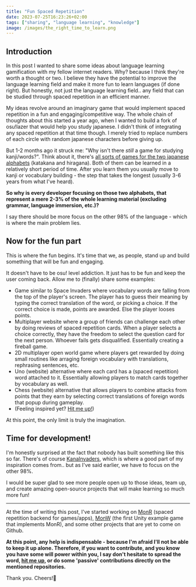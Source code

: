 ```yaml
---
title: "Fun Spaced Repetition"
date: 2023-07-25T16:23:26+02:00
tags: ["sharing", "language learning", "knowledge"]
image: /images/the_right_time_to_learn.png
---
```


## Introduction

In this post I wanted to share some ideas about language learning gamification with my fellow internet readers. Why? because I think they're worth a thought or two. I believe they have the potential to improve the language learning field and make it more fun to learn languages (if done right). But honestly, not just the language learning field.. any field that can be studied through spaced repetition in an efficient manner. 

My ideas revolve around an imaginary game that would implement spaced repetition in a fun and engaging/competitive way. The whole chain of thoughts about this started a year ago, when I wanted to build a fork of osu!lazer that would help you study japanese. I didn't think of integrating any spaced repetition at that time though. I merely tried to replace numbers of each circle with random japanese characters before giving up.

But 1-2 months ago it struck me: "Why isn't there *still* a game for studying kanji/words?". Think about it, there's [all sorts of games for the two japanese alphabets](https://www.google.com/search?q=hiragana+katakana+game+&source=hp&ei=Bua_ZP_3Ec_kxc8P9JmWEA&iflsig=AD69kcEAAAAAZL_0Fhj46CgfzQMiCdzipSQwqpw1DRol&ved=0ahUKEwj_kpadkqqAAxVPcvEDHfSMBQIQ4dUDCAk&uact=5&oq=hiragana+katakana+game+&gs_lp=Egdnd3Mtd2l6IhdoaXJhZ2FuYSBrYXRha2FuYSBnYW1lIDIFEAAYgAQyBRAAGIAEMgYQABgWGB4yBhAAGBYYHjIGEAAYFhgeMgYQABgWGB4yCBAAGIoFGIYDMggQABiKBRiGAzIIEAAYigUYhgMyCBAAGIoFGIYDSNQYUABYnBhwAXgAkAEAmAHjAaABhRSqAQY4LjEzLjG4AQPIAQD4AQHCAgsQLhiABBjHARjRA8ICBRAuGIAEwgIIEC4YgAQY1ALCAg4QLhiABBjHARivARiYBcICBxAAGIAEGAo&sclient=gws-wiz) (katakana and hiragana). Both of them can be learned in a relatively short period of time. After you learn them you usually move to kanji or vocabulary building - the step that takes the longest (usually 3-6 years from what I've heard).

**So why is every developer focusing on those two alphabets, that represent a mere 2-3% of the whole learning material (excluding grammar, language immersion, etc.)?**

I say there should be more focus on the other 98% of the language - which is where the main problem lies. 

## Now for the fun part

This is where the fun begins. It's time that we, as people, stand up and build something that will be fun and engaging. 

It doesn't have to be osu! level addiction. It just has to be fun and keep the user coming back. Allow me to (finally) share some examples: 
 - Game similar to Space Invaders where vocabulary words are falling from the top of the player's screen. The player has to guess their meaning by typing the correct translation of the word, or picking a choice. If the correct choice is made, points are awarded. Else the player looses points.
 - Multiplayer website where a group of friends can challenge each other by doing reviews of spaced repetition cards. When a player selects a choice correctly, they have the freedom to select the question card for the next person. Whoever fails gets disqualified. Essentially creating a fireball game.
 - 2D multiplayer open world game where players get rewarded by doing small routines like arraging foreign vocabulary with translations, rephrasing sentences, etc.
 - Uno (website) alternative where each card has a (spaced repetition) word attached to it. Essentially allowing players to match cards together by vocabulary as well.
 - Chess (website) alternative that allows players to combine attacks from points that they earn by selecting correct translations of foreign words that popup during gameplay.
 - (Feeling inspired yet? [Hit me up!](mailto:jerebicakevin@gmail.com))

At this point, the only limit is truly the imagination. 

## Time for development!

I'm honestly surprised at the fact that nobody has built something like this so far. There's of course [KanaInvaders](https://learnjapanesepod.com/kana-invaders/), which is where a good part of my inspiration comes from.. but as I've said earlier, we have to focus on the other 98%.

I would be super glad to see more people open up to those ideas, team up, and create amazing open-source projects that will make learning so much more fun! 

--- 

At the time of writing this post, I've started working on [MonR](https://github.com/0xdeadbeer/monr) (spaced repetition backend for games/apps), [MonW](https://github.com/0xdeadbeer/monw) (the first Unity example game that implements MonR), and some other projects that are yet to come on Github. 

**At this point, any help is indispensable - because I'm afraid I'll not be able to keep it up alone. Therefore, if you want to contribute, and you know you have some will power within you, I say don't hesitate to spread the word, [hit me up](mailto:jerebicakevin@gmail.com), or do some 'passive' contributions directly on the mentioned repositories.**

Thank you. Cheers!🍺 
